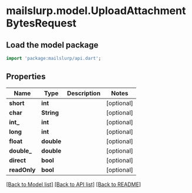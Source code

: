 # mailslurp.model.UploadAttachmentBytesRequest

## Load the model package
```dart
import 'package:mailslurp/api.dart';
```

## Properties
Name | Type | Description | Notes
------------ | ------------- | ------------- | -------------
**short** | **int** |  | [optional] 
**char** | **String** |  | [optional] 
**int_** | **int** |  | [optional] 
**long** | **int** |  | [optional] 
**float** | **double** |  | [optional] 
**double_** | **double** |  | [optional] 
**direct** | **bool** |  | [optional] 
**readOnly** | **bool** |  | [optional] 

[[Back to Model list]](../README#documentation-for-models) [[Back to API list]](../README#documentation-for-api-endpoints) [[Back to README]](../README)


